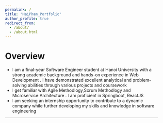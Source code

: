 ```yaml
---
permalink: /
title: "HaiPham_Portfolio"
author_profile: true
redirect_from: 
  - /about/
  - /about.html
---
```



Overview
======
- I am a final-year Software Engineer student at Hanoi University with a strong academic background and hands-on
experience in Web Development . I have demonstrated excellent analytical and problem-solving abilities through various
projects and coursework
- I get familiar with Agile Methodlogy,Scrum Methodlogy and Microservice Architecture . I am proficient in  Springboot, ReactJS
- I am seeking an internship opportunity to contribute to a dynamic company while further developing my skills and
knowledge in software engineering

------

